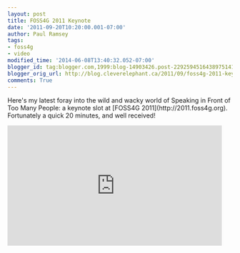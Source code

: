 ```yaml
---
layout: post
title: FOSS4G 2011 Keynote
date: '2011-09-20T10:20:00.001-07:00'
author: Paul Ramsey
tags:
- foss4g
- video
modified_time: '2014-06-08T13:40:32.052-07:00'
blogger_id: tag:blogger.com,1999:blog-14903426.post-2292594516438975141
blogger_orig_url: http://blog.cleverelephant.ca/2011/09/foss4g-2011-keynote.html
comments: True
---
```


<p>Here's my latest foray into the wild and wacky world of Speaking in Front of Too Many People: a keynote slot at [FOSS4G 2011](http://2011.foss4g.org). Fortunately a quick 20 minutes, and well received!</p><iframe src="http://player.vimeo.com/video/29401659?title=0&amp;byline=0&amp;portrait=0" width="480" height="270" frameborder="0" webkitAllowFullScreen allowFullScreen></iframe>

